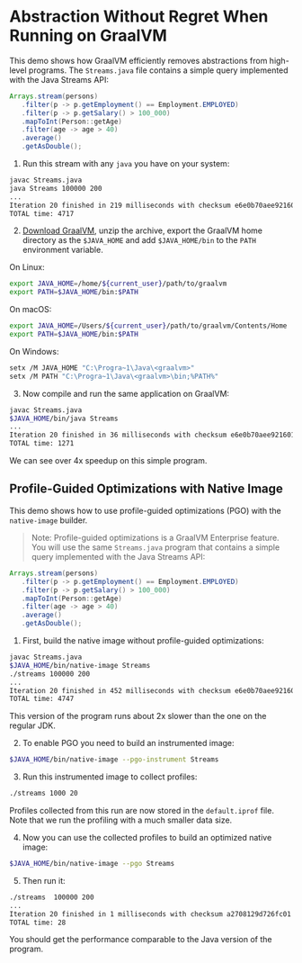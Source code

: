 # Abstraction Without Regret When Running on GraalVM

This demo shows how GraalVM efficiently removes abstractions from high-level programs.
The `Streams.java` file contains a simple query implemented with the Java Streams API:
```java
Arrays.stream(persons)
   .filter(p -> p.getEmployment() == Employment.EMPLOYED)
   .filter(p -> p.getSalary() > 100_000)
   .mapToInt(Person::getAge)
   .filter(age -> age > 40)
   .average()
   .getAsDouble();
```

1. Run this stream with any `java` you have on your system:
  ```bash
  javac Streams.java
  java Streams 100000 200
  ...
  Iteration 20 finished in 219 milliseconds with checksum e6e0b70aee921601
  TOTAL time: 4717
  ```

2. [Download GraalVM](https://www.graalvm.org/downloads/), unzip the archive, export the GraalVM home directory as the `$JAVA_HOME` and add `$JAVA_HOME/bin` to the `PATH` environment variable.

  On Linux:
  ```bash
  export JAVA_HOME=/home/${current_user}/path/to/graalvm
  export PATH=$JAVA_HOME/bin:$PATH
  ```
  On macOS:
  ```bash
  export JAVA_HOME=/Users/${current_user}/path/to/graalvm/Contents/Home
  export PATH=$JAVA_HOME/bin:$PATH
  ```
  On Windows:
  ```bash
  setx /M JAVA_HOME "C:\Progra~1\Java\<graalvm>"
  setx /M PATH "C:\Progra~1\Java\<graalvm>\bin;%PATH%"
  ```

3. Now compile and run the same application on GraalVM:
  ```bash
  javac Streams.java
  $JAVA_HOME/bin/java Streams
  ...
  Iteration 20 finished in 36 milliseconds with checksum e6e0b70aee921601
  TOTAL time: 1271
  ```

We can see over 4x speedup on this simple program.

## Profile-Guided Optimizations with Native Image

This demo shows how to use profile-guided optimizations (PGO) with the `native-image` builder.
> Note: Profile-guided optimizations is a GraalVM Enterprise feature.
You will use the same `Streams.java` program that contains a simple query implemented with the Java Streams API:
```java
Arrays.stream(persons)
   .filter(p -> p.getEmployment() == Employment.EMPLOYED)
   .filter(p -> p.getSalary() > 100_000)
   .mapToInt(Person::getAge)
   .filter(age -> age > 40)
   .average()
   .getAsDouble();
```

1. First, build the native image without profile-guided optimizations:
  ```bash
  javac Streams.java
  $JAVA_HOME/bin/native-image Streams
  ./streams 100000 200
  ...
  Iteration 20 finished in 452 milliseconds with checksum e6e0b70aee921601
  TOTAL time: 4747
  ```
  This version of the program runs about 2x slower than the one on the regular JDK.

2. To enable PGO you need to build an instrumented image:
  ```bash
  $JAVA_HOME/bin/native-image --pgo-instrument Streams
  ```
3. Run this instrumented image to collect profiles:
  ```bash
  ./streams 1000 20
  ```
  Profiles collected from this run are now stored in the `default.iprof` file.
  Note that we run the profiling with a much smaller data size.

4. Now you can use the collected profiles to build an optimized native image:
  ```bash
  $JAVA_HOME/bin/native-image --pgo Streams
  ```

5. Then run it:
  ```bash
  ./streams  100000 200
  ...
  Iteration 20 finished in 1 milliseconds with checksum a2708129d726fc01
  TOTAL time: 28
  ```

You should get the performance comparable to the Java version of the program.
